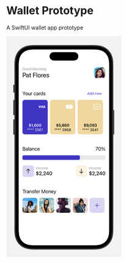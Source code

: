 # Wallet Prototype
A SwiftUI wallet app prototype

<img src="Wallet/screenshot.png" data-canonical-src="Wallet/screenshot.png" width="300" />
